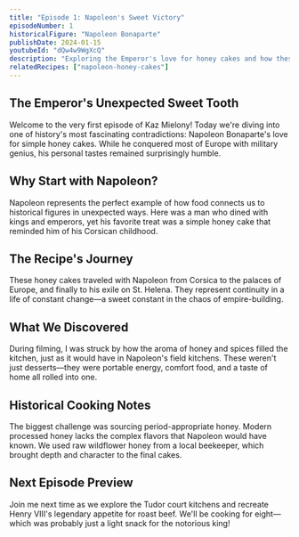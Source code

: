 ```yaml
---
title: "Episode 1: Napoleon's Sweet Victory"
episodeNumber: 1
historicalFigure: "Napoleon Bonaparte"
publishDate: 2024-01-15
youtubeId: "dQw4w9WgXcQ"
description: "Exploring the Emperor's love for honey cakes and how these simple sweets sustained him through his greatest campaigns"
relatedRecipes: ["napoleon-honey-cakes"]
---
```


## The Emperor's Unexpected Sweet Tooth

Welcome to the very first episode of Kaz Mielony! Today we're diving into one of history's most fascinating contradictions: Napoleon Bonaparte's love for simple honey cakes. While he conquered most of Europe with military genius, his personal tastes remained surprisingly humble.

## Why Start with Napoleon?

Napoleon represents the perfect example of how food connects us to historical figures in unexpected ways. Here was a man who dined with kings and emperors, yet his favorite treat was a simple honey cake that reminded him of his Corsican childhood.

## The Recipe's Journey

These honey cakes traveled with Napoleon from Corsica to the palaces of Europe, and finally to his exile on St. Helena. They represent continuity in a life of constant change—a sweet constant in the chaos of empire-building.

## What We Discovered

During filming, I was struck by how the aroma of honey and spices filled the kitchen, just as it would have in Napoleon's field kitchens. These weren't just desserts—they were portable energy, comfort food, and a taste of home all rolled into one.

## Historical Cooking Notes

The biggest challenge was sourcing period-appropriate honey. Modern processed honey lacks the complex flavors that Napoleon would have known. We used raw wildflower honey from a local beekeeper, which brought depth and character to the final cakes.

## Next Episode Preview

Join me next time as we explore the Tudor court kitchens and recreate Henry VIII's legendary appetite for roast beef. We'll be cooking for eight—which was probably just a light snack for the notorious king!
